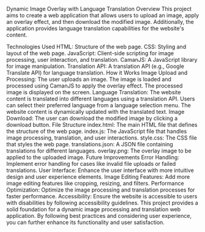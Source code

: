 Dynamic Image Overlay with Language Translation
Overview
This project aims to create a web application that allows users to upload an image, apply an overlay effect, and then download the modified image. Additionally, the application provides language translation capabilities for the website's content.

Technologies Used
HTML: Structure of the web page.
CSS: Styling and layout of the web page.
JavaScript: Client-side scripting for image processing, user interaction, and translation.
CamanJS: A JavaScript library for image manipulation.
Translation API: A translation API (e.g., Google Translate API) for language translation.
How it Works
Image Upload and Processing:
The user uploads an image.
The image is loaded and processed using CamanJS to apply the overlay effect.
The processed image is displayed on the screen.
Language Translation:
The website content is translated into different languages using a translation API.
Users can select their preferred language from a language selection menu.
The website content is dynamically updated with the translated text.
Image Download:
The user can download the modified image by clicking a download button.
File Structure
index.html: The main HTML file that defines the structure of the web page.
index.js: The JavaScript file that handles image processing, translation, and user interactions.
style.css: The CSS file that styles the web page.
translations.json: A JSON file containing translations for different languages.
overlay.png: The overlay image to be applied to the uploaded image.
Future Improvements
Error Handling: Implement error handling for cases like invalid file uploads or failed translations.
User Interface: Enhance the user interface with more intuitive design and user experience elements.
Image Editing Features: Add more image editing features like cropping, resizing, and filters.
Performance Optimization: Optimize the image processing and translation processes for faster performance.
Accessibility: Ensure the website is accessible to users with disabilities by following accessibility guidelines.
This project provides a solid foundation for a dynamic image processing and translation web application. By following best practices and considering user experience, you can further enhance its functionality and user satisfaction.
